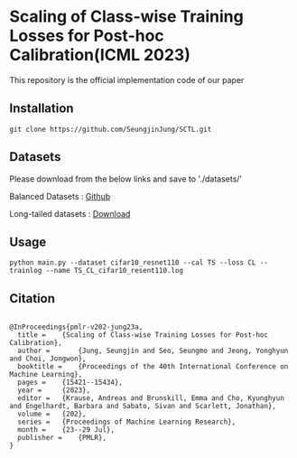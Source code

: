 # Scaling of Class-wise Training Losses for Post-hoc Calibration(ICML 2023)

This repository is the official implementation code of our paper

## Installation
```
git clone https://github.com/SeungjinJung/SCTL.git
```

## Datasets

Please download from the below links and save to './datasets/'


Balanced Datasets : [Github](https://github.com/markus93/NN_calibration)

Long-tailed datasets : [Download](https://drive.google.com/drive/folders/1KfDriNxfnuqnmsj_zwpK3j7y6Lav7XBL?usp=share_link)

## Usage
```
python main.py --dataset cifar10_resnet110 --cal TS --loss CL --trainlog --name TS_CL_cifar10_resent110.log
```
## Citation
```

@InProceedings{pmlr-v202-jung23a,
  title = 	 {Scaling of Class-wise Training Losses for Post-hoc Calibration},
  author =       {Jung, Seungjin and Seo, Seungmo and Jeong, Yonghyun and Choi, Jongwon},
  booktitle = 	 {Proceedings of the 40th International Conference on Machine Learning},
  pages = 	 {15421--15434},
  year = 	 {2023},
  editor = 	 {Krause, Andreas and Brunskill, Emma and Cho, Kyunghyun and Engelhardt, Barbara and Sabato, Sivan and Scarlett, Jonathan},
  volume = 	 {202},
  series = 	 {Proceedings of Machine Learning Research},
  month = 	 {23--29 Jul},
  publisher =    {PMLR},
}

```
